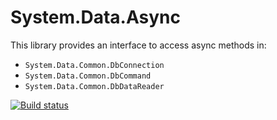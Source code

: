 # System.Data.Async

This library provides an interface to access async methods in:
* `System.Data.Common.DbConnection`
* `System.Data.Common.DbCommand`
* `System.Data.Common.DbDataReader`

[![Build status](https://ci.appveyor.com/api/projects/status/h9lsg3him6llk1st?svg=true)](https://ci.appveyor.com/project/adriangodong/system-data-async)